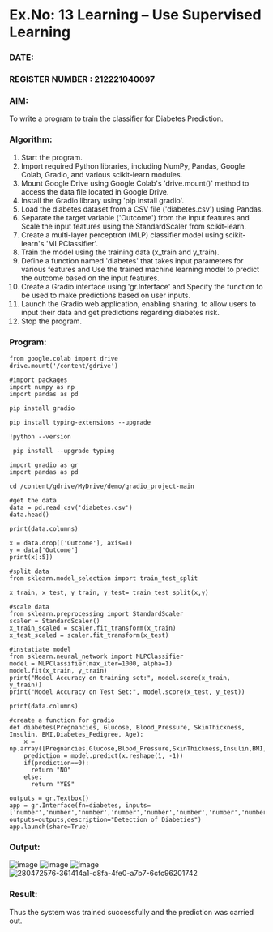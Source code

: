 # Ex.No: 13 Learning – Use Supervised Learning  
### DATE:                                                                            
### REGISTER NUMBER : 212221040097
### AIM: 
To write a program to train the classifier for Diabetes Prediction.
###  Algorithm:
1. Start the program.
2. Import required Python libraries, including NumPy, Pandas, Google Colab, Gradio, and various
scikit-learn modules.
3. Mount Google Drive using Google Colab's 'drive.mount()' method to access the data file
located in Google Drive.
4. Install the Gradio library using 'pip install gradio'.
5. Load the diabetes dataset from a CSV file ('diabetes.csv') using Pandas.
6. Separate the target variable ('Outcome') from the input features and Scale the input features
using the StandardScaler from scikit-learn.
7. Create a multi-layer perceptron (MLP) classifier model using scikit-learn's 'MLPClassifier'.
8. Train the model using the training data (x_train and y_train).
9. Define a function named 'diabetes' that takes input parameters for various features and Use
the trained machine learning model to predict the outcome based on the input features.
10. Create a Gradio interface using 'gr.Interface' and Specify the function to be used to make
predictions based on user inputs.
11. Launch the Gradio web application, enabling sharing, to allow users to input their data and
get predictions regarding diabetes risk.
12. Stop the program.
### Program:
```
from google.colab import drive
drive.mount('/content/gdrive')
```
```
#import packages
import numpy as np
import pandas as pd
```
```
pip install gradio
```
```
pip install typing-extensions --upgrade
```
```
!python --version
```
```
 pip install --upgrade typing
```
```
import gradio as gr
import pandas as pd
```
```
cd /content/gdrive/MyDrive/demo/gradio_project-main
```
```
#get the data
data = pd.read_csv('diabetes.csv')
data.head()
```
```
print(data.columns)
```
```
x = data.drop(['Outcome'], axis=1)
y = data['Outcome']
print(x[:5])
```
```
#split data
from sklearn.model_selection import train_test_split

x_train, x_test, y_train, y_test= train_test_split(x,y)
```
```
#scale data
from sklearn.preprocessing import StandardScaler
scaler = StandardScaler()
x_train_scaled = scaler.fit_transform(x_train)
x_test_scaled = scaler.fit_transform(x_test)
```
```
#instatiate model
from sklearn.neural_network import MLPClassifier
model = MLPClassifier(max_iter=1000, alpha=1)
model.fit(x_train, y_train)
print("Model Accuracy on training set:", model.score(x_train, y_train))
print("Model Accuracy on Test Set:", model.score(x_test, y_test))
```
```
print(data.columns)
```
```
#create a function for gradio
def diabetes(Pregnancies, Glucose, Blood_Pressure, SkinThickness, Insulin, BMI,Diabetes_Pedigree, Age):
    x = np.array([Pregnancies,Glucose,Blood_Pressure,SkinThickness,Insulin,BMI,Diabetes_Pedigree,Age])
    prediction = model.predict(x.reshape(1, -1))
    if(prediction==0):
      return "NO"
    else:
      return "YES"
```
```
outputs = gr.Textbox()
app = gr.Interface(fn=diabetes, inputs=['number','number','number','number','number','number','number','number'], outputs=outputs,description="Detection of Diabeties")
app.launch(share=True)
```

### Output:
![image](https://github.com/NithishThirumalai/AI_Lab_2023-24/assets/114301782/f65f8935-6a7a-4259-80d1-9ad3f507c81a)
![image](https://github.com/NithishThirumalai/AI_Lab_2023-24/assets/114301782/f06f890e-a127-43ed-84d0-c0630ea114bb)
![image](https://github.com/NithishThirumalai/AI_Lab_2023-24/assets/114301782/afa24ae2-4f97-4a7a-b291-0c63aa878612)
![280472576-361414a1-d8fa-4fe0-a7b7-6cfc96201742](https://github.com/NithishThirumalai/AI_Lab_2023-24/assets/114301782/d907f1f6-49ff-41c9-95c1-09d90122ee41)




### Result:
Thus the system was trained successfully and the prediction was carried out.
